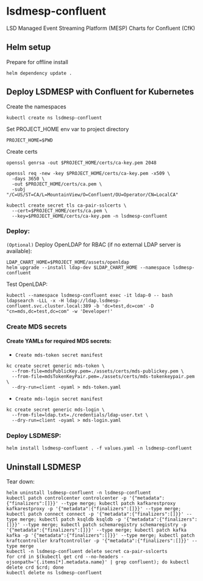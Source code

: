 # lsdmesp-confluent
LSD Managed Event Streaming Platform (MESP) Charts for Confluent (CfK)

## Helm setup

Prepare for offline install

```
helm dependency update .
```

## Deploy LSDMESP with Confluent for Kubernetes

Create the namespaces
```
kubectl create ns lsdmesp-confluent
```

Set PROJECT_HOME env var to project directory
```
PROJECT_HOME=$PWD
```

Create certs
```
openssl genrsa -out $PROJECT_HOME/certs/ca-key.pem 2048
```

```
openssl req -new -key $PROJECT_HOME/certs/ca-key.pem -x509 \
  -days 3650 \
  -out $PROJECT_HOME/certs/ca.pem \
  -subj "/C=US/ST=CA/L=MountainView/O=Confluent/OU=Operator/CN=LocalCA"
```

```
kubectl create secret tls ca-pair-sslcerts \
  --cert=$PROJECT_HOME/certs/ca.pem \
  --key=$PROJECT_HOME/certs/ca-key.pem -n lsdmesp-confluent
```

### Deploy:

`(Optional)` Deploy OpenLDAP for RBAC (if no external LDAP server is available):
```
LDAP_CHART_HOME=$PROJECT_HOME/assets/openldap
helm upgrade --install ldap-dev $LDAP_CHART_HOME --namespace lsdmesp-confluent
```

Test OpenLDAP:
```
kubectl --namespace lsdmesp-confluent exec -it ldap-0 -- bash
ldapsearch -LLL -x -H ldap://ldap.lsdmesp-confluent.svc.cluster.local:389 -b 'dc=test,dc=com' -D "cn=mds,dc=test,dc=com" -w 'Developer!'
```

### Create MDS secrets

#### Create YAMLs for required MDS secrets:

- `Create mds-token secret manifest`

```
kc create secret generic mds-token \
  --from-file=mdsPublicKey.pem=./assets/certs/mds-publickey.pem \
  --from-file=mdsTokenKeyPair.pem=./assets/certs/mds-tokenkeypair.pem \
  --dry-run=client -oyaml > mds-token.yaml
```

- `Create mds-login secret manifest`

```
kc create secret generic mds-login \
  --from-file=ldap.txt=./credentials/ldap-user.txt \
  --dry-run=client -oyaml > mds-login.yaml
```

### Deploy LSDMESP:
```
helm install lsdmesp-confluent . -f values.yaml -n lsdmesp-confluent
```

## Uninstall LSDMESP

Tear down:
```
helm uninstall lsdmesp-confluent -n lsdmesp-confluent
kubectl patch controlcenter controlcenter -p '{"metadata":{"finalizers":[]}}' --type merge; kubectl patch kafkarestproxy kafkarestproxy -p '{"metadata":{"finalizers":[]}}' --type merge; kubectl patch connect connect -p '{"metadata":{"finalizers":[]}}' --type merge; kubectl patch ksqldb ksqldb -p '{"metadata":{"finalizers":[]}}' --type merge; kubectl patch schemaregistry schemaregistry -p '{"metadata":{"finalizers":[]}}' --type merge; kubectl patch kafka kafka -p '{"metadata":{"finalizers":[]}}' --type merge; kubectl patch kraftcontroller kraftcontroller -p '{"metadata":{"finalizers":[]}}' --type merge
kubectl -n lsdmesp-confluent delete secret ca-pair-sslcerts
for crd in $(kubectl get crd --no-headers -ojsonpath='{.items[*].metadata.name}' | grep confluent); do kubectl delete crd $crd; done
kubectl delete ns lsdmesp-confluent
```
